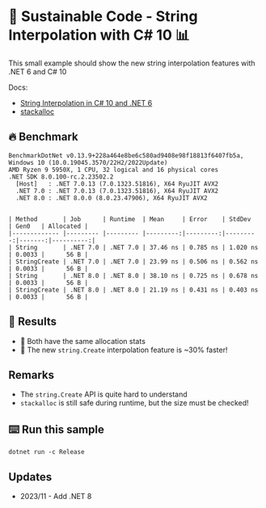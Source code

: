 # 🌳 Sustainable Code - String Interpolation with C# 10 📊

This small example should show the new string interpolation features with .NET 6 and C# 10

Docs:
- [String Interpolation in C# 10 and .NET 6](https://devblogs.microsoft.com/dotnet/string-interpolation-in-c-10-and-net-6/?WT.mc_id=DT-MVP-5001507)
- [stackalloc](https://docs.microsoft.com/en-us/dotnet/csharp/language-reference/operators/stackalloc?WT.mc_id=DT-MVP-5001507)

## 🔥 Benchmark

```shell
BenchmarkDotNet v0.13.9+228a464e8be6c580ad9408e98f18813f6407fb5a, Windows 10 (10.0.19045.3570/22H2/2022Update)
AMD Ryzen 9 5950X, 1 CPU, 32 logical and 16 physical cores
.NET SDK 8.0.100-rc.2.23502.2
  [Host]   : .NET 7.0.13 (7.0.1323.51816), X64 RyuJIT AVX2
  .NET 7.0 : .NET 7.0.13 (7.0.1323.51816), X64 RyuJIT AVX2
  .NET 8.0 : .NET 8.0.0 (8.0.23.47906), X64 RyuJIT AVX2


| Method       | Job      | Runtime  | Mean     | Error    | StdDev   | Gen0   | Allocated |
|------------- |--------- |--------- |---------:|---------:|---------:|-------:|----------:|
| String       | .NET 7.0 | .NET 7.0 | 37.46 ns | 0.785 ns | 1.020 ns | 0.0033 |      56 B |
| StringCreate | .NET 7.0 | .NET 7.0 | 23.99 ns | 0.506 ns | 0.562 ns | 0.0033 |      56 B |
| String       | .NET 8.0 | .NET 8.0 | 38.10 ns | 0.725 ns | 0.678 ns | 0.0033 |      56 B |
| StringCreate | .NET 8.0 | .NET 8.0 | 21.19 ns | 0.431 ns | 0.403 ns | 0.0033 |      56 B |
```

## 🏁 Results

- 🔋 Both have the same allocation stats
- 🚀 The new `string.Create` interpolation feature is ~30% faster!

## Remarks

- The `string.Create` API is quite hard to understand
- `stackalloc` is still safe during runtime, but the size must be checked!

## ⌨️ Run this sample

```shell
dotnet run -c Release
```

## Updates

- 2023/11 - Add .NET 8
